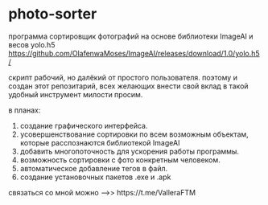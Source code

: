 # photo-sorter
программа сортировщик фотографий на основе библиотеки ImageAI и весов yolo.h5 https://github.com/OlafenwaMoses/ImageAI/releases/download/1.0/yolo.h5/
<p>скрипт рабочий, но далёкий от простого пользователя. поэтому и создан этот репозитарий, всех желающих внести свой вклад в такой удобный инструмент милости просим.
<p>
в планах:
<ol>
  <li> создание графического интерфейса.</li>
  <li> усовершенствование сортировки по всем возможным объектам, которые расспознаются библиотекой ImageAI</li>
  <li>добавить многопоточность для ускорения работы программы.</li>
  <li> возможность сортировки с фото конкретным человеком.</li>
  <li>автоматическое добавление тегов в файл.</li>
  <li>создание установочных пакетов .exe и .apk</li>
</ol>

<p> связаться со мной можно -->> https://t.me/ValleraFTM
 
